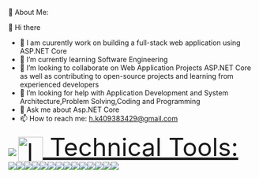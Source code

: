 💫 About Me:

👋 Hi there 
- 🔭 I am cuurently work on building a full-stack web application using ASP.NET Core
- 🌱 I’m currently learning Software Engineering
- 👯 I’m looking to collaborate on Web Application Projects ASP.NET Core as well as contributing to open-source projects and learning from experienced developers 
- 🤔 I’m looking for help with Application Development and System Architecture,Problem Solving,Coding and Programming
- 💬 Ask me about Asp.NET Core 
- 📫 How to reach me: h.k409383429@gmail.com

<img src="https://raw.githubusercontent.com/andreasbm/readme/master/assets/lines/aqua.png"/>

<a href="https://github.com/HamzaEezeldeen" style="font-size:50px;">
<img src="https://img.icons8.com/?size=512&id=dcP07MTsJKm9&format=png" img align="center" width="50" height="50" title="laptop icons">
Technical Tools:
</a>
<div style="display:flex;margin-bottom:30px;">
<img src="https://camo.githubusercontent.com/bbae65b6de4a3ba26fbeaf00e347900385400dcd092e8b4e0f795853d24a24e3/68747470733a2f2f696d672e736869656c64732e696f2f62616467652f632532332d2532333233393132302e7376673f7374796c653d666f722d7468652d6261646765266c6f676f3d632d7368617270266c6f676f436f6c6f723d7768697465"/>
<img src="https://camo.githubusercontent.com/aeddc848275a1ffce386dc81c04541654ca07b2c43bbb8ad251085c962672aea/68747470733a2f2f696d672e736869656c64732e696f2f62616467652f6a6176617363726970742d2532333332333333302e7376673f7374796c653d666f722d7468652d6261646765266c6f676f3d6a617661736372697074266c6f676f436f6c6f723d253233463744463145"/>
<img src="https://camo.githubusercontent.com/f36a579a7440dd2cd03da4903249f86d0d44cb7020fd902512bccd139784b363/68747470733a2f2f696d672e736869656c64732e696f2f62616467652f2e4e45542d3543324439313f7374796c653d666f722d7468652d6261646765266c6f676f3d2e6e6574266c6f676f436f6c6f723d7768697465" />
<img src="https://camo.githubusercontent.com/3f0e26b0951bab845a1bb9a7198ecca0da272e462921b6edd85879f3673b6927/68747470733a2f2f696d672e736869656c64732e696f2f62616467652f506f73746d616e2d4646364333373f7374796c653d666f722d7468652d6261646765266c6f676f3d706f73746d616e266c6f676f436f6c6f723d7768697465">
<img src="https://camo.githubusercontent.com/b768ae6e4f89b74512e6de02a8367fd71465bc3d88ef1cf2f1622e2017c32bea/68747470733a2f2f696d672e736869656c64732e696f2f62616467652f626f6f7473747261702d2532333536334437432e7376673f7374796c653d666f722d7468652d6261646765266c6f676f3d626f6f747374726170266c6f676f436f6c6f723d7768697465"/>
<img src="https://camo.githubusercontent.com/28577ff4dc7abd641b91f419821ba341bc1ad5037e5dfff20f9209a7f5465759/68747470733a2f2f696d672e736869656c64732e696f2f62616467652f2d537761676765722d253233436c6f6a7572653f7374796c653d666f722d7468652d6261646765266c6f676f3d73776167676572266c6f676f436f6c6f723d7768697465"/>
<img src="https://camo.githubusercontent.com/84fa7f6c26f4067f74daaf973dfd43b2547111617349ce2256ed3c42df2b7722/68747470733a2f2f696d672e736869656c64732e696f2f62616467652f4d6963726f736f667425323053514c25323053657665722d4343323932373f7374796c653d666f722d7468652d6261646765266c6f676f3d6d6963726f736f667425323073716c253230736572766572266c6f676f436f6c6f723d7768697465">
<img src="https://camo.githubusercontent.com/4590c0af4aeb1b75233885f86e80c1da8cb2afd401173a40e41370f5cad5db20/68747470733a2f2f696d672e736869656c64732e696f2f62616467652f4a57542d626c61636b3f7374796c653d666f722d7468652d6261646765266c6f676f3d4a534f4e253230776562253230746f6b656e73">
<img src="https://camo.githubusercontent.com/54e946109d2b9e96a8783ba5b50b653d0244c4d633c48fcf05109c8cd1537be8/68747470733a2f2f696d672e736869656c64732e696f2f62616467652f63686172742e6a732d4635373838442e7376673f7374796c653d666f722d7468652d6261646765266c6f676f3d63686172742e6a73266c6f676f436f6c6f723d7768697465">
<img src="https://camo.githubusercontent.com/0461c95b6c3716b16477ee709148006546bf849be66ef1e4fa373d2119dff412/68747470733a2f2f696d672e736869656c64732e696f2f62616467652f616e67756c61722d2532334444303033312e7376673f7374796c653d666f722d7468652d6261646765266c6f676f3d616e67756c6172266c6f676f436f6c6f723d7768697465">
<img src="https://camo.githubusercontent.com/cfc1b928176b64832b2a02a402bb87c1715e17dc92a8ab111967e47436ce2edd/68747470733a2f2f696d672e736869656c64732e696f2f62616467652f2d56697375616c53747564696f2d3030303f266c6f676f3d76697375616c73747564696f266c6f676f436f6c6f723d373031346538">
<img src="https://camo.githubusercontent.com/1de1ae2065d1dcad1767955af4083d1c0dab3bb60e413f97db46e099118a968e/68747470733a2f2f696d672e736869656c64732e696f2f62616467652f2d5653436f64652d3030303f266c6f676f3d56697375616c53747564696f436f6465266c6f676f436f6c6f723d303037414343">
<img src="https://camo.githubusercontent.com/1984692543d79cd3090b46dcaaf318bfd06e3f604aafdfb6353b25a8c155ab18/68747470733a2f2f696d672e736869656c64732e696f2f62616467652f2d48544d4c352d3030303f266c6f676f3d48544d4c35">
<img src="https://camo.githubusercontent.com/7c8e3ab09475464fb6bde063469b78cfa651eebbdf60c2ed7c74c65b91348637/68747470733a2f2f696d672e736869656c64732e696f2f62616467652f2d435353332d3030303f266c6f676f3d43535333266c6f676f436f6c6f723d313537324236">
</div>



